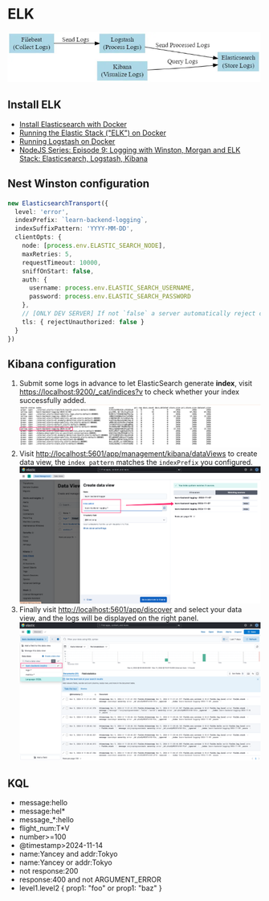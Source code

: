 
# ELK

![elk-1](../../screenshots/elk-1.webp)

## Install ELK

- [Install Elasticsearch with Docker](https://www.elastic.co/guide/en/elasticsearch/reference/current/docker.html)
- [Running the Elastic Stack ("ELK") on Docker](https://www.elastic.co/guide/en/elastic-stack-get-started/current/get-started-stack-docker.html)
- [Running Logstash on Docker](https://www.elastic.co/guide/en/logstash/current/docker.html)
- [NodeJS Series: Episode 9: Logging with Winston, Morgan and ELK Stack: Elasticsearch, Logstash, Kibana](https://medium.com/@darshana-edirisinghe/nodejs-series-episode-9-logging-with-winson-morgan-and-elk-stack-elasticsearch-logstash-f7c9b95f1d3c)

## Nest Winston configuration

```ts
new ElasticsearchTransport({
  level: 'error',
  indexPrefix: `learn-backend-logging`,
  indexSuffixPattern: 'YYYY-MM-DD',
  clientOpts: {
    node: [process.env.ELASTIC_SEARCH_NODE],
    maxRetries: 5,
    requestTimeout: 10000,
    sniffOnStart: false,
    auth: {
      username: process.env.ELASTIC_SEARCH_USERNAME,
      password: process.env.ELASTIC_SEARCH_PASSWORD
    },
    // [ONLY DEV SERVER] If not `false` a server automatically reject clients with invalid certificates.
    tls: { rejectUnauthorized: false } 
  }
})
```

## Kibana configuration

1. Submit some logs in advance to let ElasticSearch generate **index**, visit [https://localhost:9200/_cat/indices?v](https://localhost:9200/_cat/indices?v) to check whether your index successfully added.
![elk-2](../../screenshots/elk-2.png)
2. Visit [http://localhost:5601/app/management/kibana/dataViews](http://localhost:5601/app/management/kibana/dataViews) to create data view, the `index pattern` matches the `indexPrefix` you configured.
![elk-3](../../screenshots/elk-3.png)
3. Finally visit [http://localhost:5601/app/discover](http://localhost:5601/app/discover) and select your data view, and the logs will be displayed on the right panel.
![elk-4](../../screenshots/elk-4.png)

## KQL

- message:hello
- message:hel*
- message_*:hello
- flight_num:T*V
- number>=100
- @timestamp>2024-11-14
- name:Yancey and addr:Tokyo
- name:Yancey or addr:Tokyo
- not response:200
- response:400 and not ARGUMENT_ERROR
- level1.level2 { prop1: "foo" or prop1: "baz" }
